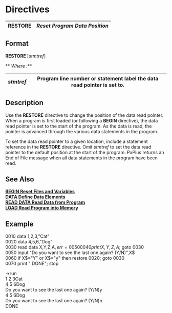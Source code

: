 # Directives

**RESTORE** |  **_Reset Program Data Position_**  
---|---  
  
##  Format

**RESTORE** [_stmtref_]  
  
** _Where_ _:_**

_stmtref_ |  Program line number or statement label the data read pointer is set to.  
---|---  
  
##  Description

Use the **RESTORE** directive to change the position of the data read pointer. When a program is first loaded (or following a **BEGIN** directive), the data read pointer is set to the start of the program. As the data is read, the pointer is advanced through the various data statements in the program.

To set the data read pointer to a given location, include a statement reference in the **RESTORE** directive. Omit _stmtref_ to set the data read pointer to the default position at the start of the program. PxPlus returns an End of File message when all data statements in the program have been read.

##  See Also

**[BEGIN Reset Files and Variables](begin.md)  
[DATA Define Data Elements](data.md)**  
**[READ DATA Read Data from Program](read_data.md)  
[LOAD Read Program into Memory](load.md)**

##  Example

0010 data 1,2,3,"Cat"  
0020 data 4,5,6,"Dog"  
0030 read data X,Y,Z,A$,err=0050  
0040 print X,Y,Z,A$; goto 0030  
0050 input "Do you want to see the last one again? (Y/N)",X$  
0060 if X$="Y" or X$="y" then restore 0020; goto 0030  
0070 print " DONE"; stop  
  
->run  
1 2 3Cat  
4 5 6Dog  
Do you want to see the last one again? (Y/N)y  
4 5 6Dog  
Do you want to see the last one again? (Y/N)n  
DONE
